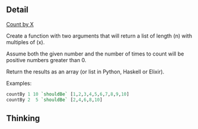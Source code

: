 ## Detail

[Count by X](https://www.codewars.com/kata/count-by-x/train/haskell)

Create a function with two arguments that will return a list of length (n) with multiples of (x). 

Assume both the given number and the number of times to count will be positive numbers greater than 0. 

Return the results as an array (or list in Python, Haskell or Elixir).

Examples:

```haskell
countBy 1 10 `shouldBe` [1,2,3,4,5,6,7,8,9,10]
countBy 2  5 `shouldBe` [2,4,6,8,10]
```

## Thinking